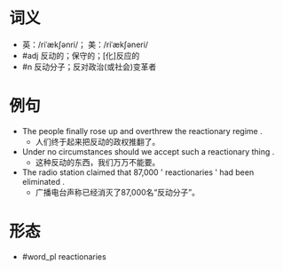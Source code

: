 # 词义
- 英：/riˈækʃənri/； 美：/riˈækʃəneri/
- #adj 反动的；保守的；[化]反应的
- #n 反动分子；反对政治(或社会)变革者
# 例句
- The people finally rose up and overthrew the reactionary regime .
	- 人们终于起来把反动的政权推翻了。
- Under no circumstances should we accept such a reactionary thing .
	- 这种反动的东西，我们万万不能要。
- The radio station claimed that 87,000 ' reactionaries ' had been eliminated .
	- 广播电台声称已经消灭了87,000名“反动分子”。
# 形态
- #word_pl reactionaries
